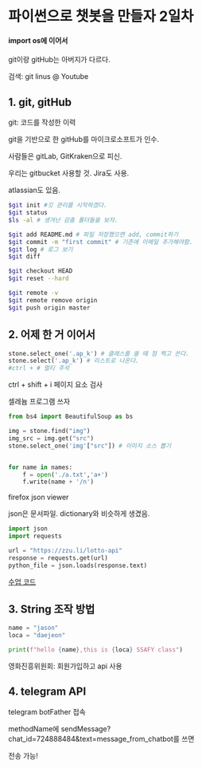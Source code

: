 # 파이썬으로 챗봇을 만들자 2일차

#### import os에 이어서

git이랑 gitHub는 아버지가 다르다.

검색: git linus @ Youtube

## 1. git, gitHub

git: 코드를 작성한 이력

git을 기반으로 한 gitHub를 마이크로소프트가 인수.

사람들은 gitLab, GitKraken으로 피신.

우리는 gitbucket 사용할 것. Jira도 사용.

atlassian도 있음.

```bash
$git init #깃 관리를 시작하겠다.
$git status
$ls -al # 생겨난 감춤 폴더들을 보자.

$git add README.md # 파일 저장했으면 add, commit하기
$git commit -m "first commit" # 기존에 이메일 추가해야함.
$git log # 로그 보기
$git diff

$git checkout HEAD
$git reset --hard

$git remote -v
$git remote remove origin
$git push origin master
```



## 2. 어제 한 거 이어서

```python
stone.select_one('.ap_k') # 클래스를 쓸 때 점 찍고 쓴다.
stone.select('.ap_k') # 리스트로 나온다.
#ctrl + # 멀티 주석
```

ctrl + shift + i 페이지 요소 검사

셀레늄 프로그램 쓰자

```python
from bs4 import BeautifulSoup as bs

img = stone.find("img")
img_src = img.get("src")
stone.select_one('img'["src"]) # 이미지 소스 뽑기


for name in names:
	f = open('./a.txt','a+')
	f.write(name + '/n')
```

firefox json viewer

json은 문서파일. dictionary와 비슷하게 생겼음.

```python
import json
import requests

url = "https://zzu.li/lotto-api"
response = requests.get(url)
python_file = json.loads(response.text)
```

[수업 코드](https://github.com/sspy1)



## 3. String 조작 방법

```python
name = "jason"
loca = "daejeon"

print(f"hello {name},this is {loca} SSAFY class")
```

영화진흥위원회: 회원가입하고 api 사용



## 4. telegram API

telegram botFather 접속

methodName에 sendMessage?chat_id=724888484&text=message_from_chatbot를 쓰면

전송 가능!

